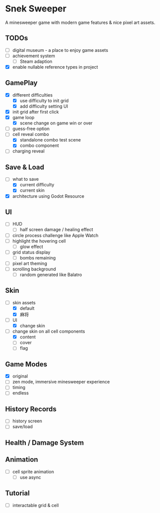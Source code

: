 ﻿# Snek Sweeper

A minesweeper game with modern game features & nice pixel art assets.

## TODOs

- [ ] digital museum - a place to enjoy game assets
- [ ] achievement system
    - [ ] Steam adaption
- [x] enable nullable reference types in project

## GamePlay

- [x] different difficulties
  - [x] use difficulty to init grid
  - [x] add difficulty setting UI
- [x] init grid after first click
- [x] game loop
  - [x] scene change on game win or over
- [ ] guess-free option
- [ ] cell reveal combo
  - [x] standalone combo test scene
  - [x] combo component
- [ ] charging reveal

## Save & Load

- [ ] what to save
    - [x] current difficulty
    - [x] current skin
- [x] architecture using Godot Resource

## UI

- [ ] HUD
    - [ ] half screen damage / healing effect
- [ ] circle process challenge like Apple Watch
- [ ] highlight the hovering cell
  - [ ] glow effect
- [ ] grid status display
  - [ ] bombs remaining
- [ ] pixel art theming
- [ ] scrolling background
  - [ ] random generated like Balatro

## Skin

- [ ] skin assets
    - [x] default
    - [x] 麻将
- [ ] UI
    - [x] change skin
- [ ] change skin on all cell components
    - [x] content
    - [ ] cover
    - [ ] flag

## Game Modes

- [x] original
- [ ] zen mode, immersive minesweeper experience
- [ ] timing
- [ ] endless

## History Records

- [ ] history screen
- [ ] save/load

## Health / Damage System

## Animation

- [ ] cell sprite animation
  - [ ] use async

## Tutorial
- [ ] interactable grid & cell
